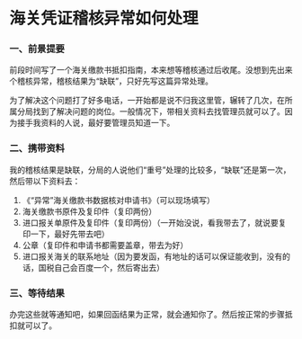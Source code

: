 # 海关凭证稽核异常如何处理


### 一、前景提要

前段时间写了一个海关缴款书抵扣指南，本来想等稽核通过后收尾。没想到先出来个稽核异常，稽核结果为“缺联”，只好先写这篇异常处理。

为了解决这个问题打了好多电话，一开始都是说不归我这里管，辗转了几次，在所属分局找到了解决问题的岗位。一般情况下，带相关资料去找管理员就可以了。因为接手我资料的人说，最好要管理员知道一下。

### 二、携带资料

我的稽核结果是缺联，分局的人说他们“重号”处理的比较多，“缺联”还是第一次，然后带以下资料去：

1. 《“异常”海关缴款书数据核对申请书》（可以现场填写）
2. 海关缴款书原件及复印件（复印两份）
3. 进口报关单原件及复印件（复印两份）（一开始没说，看我带去了，就说要复印一下，最好先带去吧）
4. 公章（复印件和申请书都需要盖章，带去为好）
5. 进口报关海关的联系地址（因为要发函，有地址的话可以保证能收到，没有的话，国税自己会百度一个，然后寄出去）

### 三、等待结果

办完这些就等通知吧，如果回函结果为正常，就会通知你了。然后按正常的步骤抵扣就可以了。

